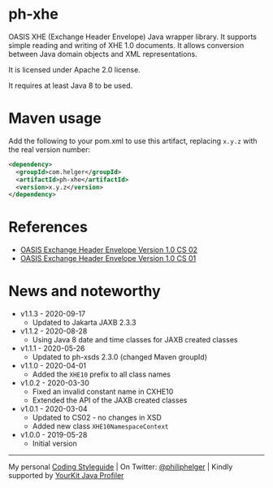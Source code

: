# ph-xhe

OASIS XHE (Exchange Header Envelope) Java wrapper library.
It supports simple reading and writing of XHE 1.0 documents.
It allows conversion between Java domain objects and XML representations.

It is licensed under Apache 2.0 license.

It requires at least Java 8 to be used.

# Maven usage

Add the following to your pom.xml to use this artifact, replacing `x.y.z` with the real version number:

```xml
<dependency>
  <groupId>com.helger</groupId>
  <artifactId>ph-xhe</artifactId>
  <version>x.y.z</version>
</dependency>
```

# References

* [OASIS Exchange Header Envelope Version 1.0 CS 02](https://docs.oasis-open.org/bdxr/xhe/v1.0/cs02/xhe-v1.0-cs02-oasis.html)
* [OASIS Exchange Header Envelope Version 1.0 CS 01](https://docs.oasis-open.org/bdxr/xhe/v1.0/cs01/xhe-v1.0-cs01-oasis.html)

# News and noteworthy

* v1.1.3 - 2020-09-17
    * Updated to Jakarta JAXB 2.3.3
* v1.1.2 - 2020-08-28
    * Using Java 8 date and time classes for JAXB created classes
* v1.1.1 - 2020-05-26
    * Updated to ph-xsds 2.3.0 (changed Maven groupId)
* v1.1.0 - 2020-04-01
    * Added the `XHE10` prefix to all class names
* v1.0.2 - 2020-03-30
    * Fixed an invalid constant name in CXHE10
    * Extended the API of the JAXB created classes
* v1.0.1 - 2020-03-04
    * Updated to CS02 - no changes in XSD
    * Added new class `XHE10NamespaceContext`
* v1.0.0 - 2019-05-28
    * Initial version


---

My personal [Coding Styleguide](https://github.com/phax/meta/blob/master/CodingStyleguide.md) |
On Twitter: <a href="https://twitter.com/philiphelger">@philiphelger</a> |
Kindly supported by [YourKit Java Profiler](https://www.yourkit.com)
